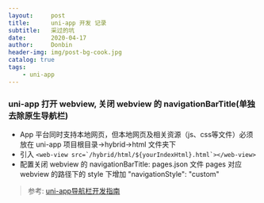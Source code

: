 ```yaml
---
layout:     post
title:      uni-app 开发 记录
subtitle:   采过的坑
date:       2020-04-17
author:     Donbin
header-img: img/post-bg-cook.jpg
catalog: true
tags:
    - uni-app
---
```


### uni-app 打开 webview, 关闭 webview 的 navigationBarTitle(单独去除原生导航栏)

- App 平台同时支持本地网页，但本地网页及相关资源（js、css等文件）必须放在 uni-app 项目根目录->hybrid->html 文件夹下
- 引入 ```<web-view src=`/hybrid/html/${yourIndexHtml}.html`></web-view>```
- 配置关闭 webview 的 navigationBarTitle: pages.json 文件 pages 对应 webview 的路径下的 style 下增加 "navigationStyle": "custom"

> 参考: [uni-app导航栏开发指南](https://ask.dcloud.net.cn/article/34921)
<!-- ![](https://images.ifanr.cn/wp-content/uploads/2018/06/WWDC-21.jpg) -->
